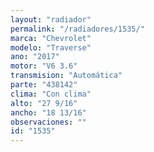 ```yaml
---
layout: "radiador"
permalink: "/radiadores/1535/"
marca: "Chevrolet"
modelo: "Traverse"
ano: "2017"
motor: "V6 3.6"
transmision: "Automática"
parte: "438142"
clima: "Con clima"
alto: "27 9/16"
ancho: "18 13/16"
observaciones: ""
id: "1535"
---
```


